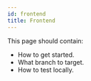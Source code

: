 ```yaml
---
id: frontend
title: Frontend
---
```


This page should contain:

- How to get started.
- What branch to target.
- How to test locally.